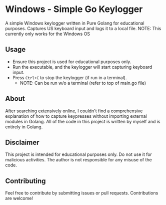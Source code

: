 # Windows - Simple Go Keylogger

A simple Windows keylogger written in Pure Golang for educational purposes. Captures US keyboard input and logs it to a local file.
NOTE: This currently only works for the Windows OS

## Usage

- Ensure this project is used for educational purposes only.
- Run the executable, and the keylogger will start capturing keyboard input.
- Press `Ctrl+C` to stop the keylogger (if run in a terminal).
    - NOTE: Can be run w/o a terminal (refer to top of main.go file)

## About

After searching extensively online, I couldn't find a comprehensive explanation of how to capture keypresses without importing external modules in Golang. 
All of the code in this project is written by myself and is entirely in Golang.

## Disclaimer

This project is intended for educational purposes only. Do not use it for malicious activities. The author is not responsible for any misuse of the code.

## Contributing

Feel free to contribute by submitting issues or pull requests. Contributions are welcome!
